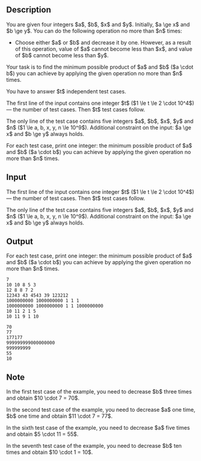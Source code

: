 ## Description

<div><p>You are given four integers $a$, $b$, $x$ and $y$. Initially, $a \ge x$ and $b \ge y$. You can do the following operation <span class="tex-font-style-bf">no more than</span> $n$ times:</p><ul> <li> Choose either $a$ or $b$ and decrease it by one. However, as a result of this operation, value of $a$ cannot become less than $x$, and value of $b$ cannot become less than $y$. </li></ul><p>Your task is to find the <span class="tex-font-style-bf">minimum</span> possible product of $a$ and $b$ ($a \cdot b$) you can achieve by applying the given operation no more than $n$ times.</p><p>You have to answer $t$ independent test cases.</p></div><div class="input-specification"><p>The first line of the input contains one integer $t$ ($1 \le t \le 2 \cdot 10^4$) — the number of test cases. Then $t$ test cases follow.</p><p>The only line of the test case contains five integers $a$, $b$, $x$, $y$ and $n$ ($1 \le a, b, x, y, n \le 10^9$). Additional constraint on the input: $a \ge x$ and $b \ge y$ always holds.</p></div><div class="output-specification"><p>For each test case, print one integer: the <span class="tex-font-style-bf">minimum</span> possible product of $a$ and $b$ ($a \cdot b$) you can achieve by applying the given operation no more than $n$ times.</p></div>

## Input

<p>The first line of the input contains one integer $t$ ($1 \le t \le 2 \cdot 10^4$) — the number of test cases. Then $t$ test cases follow.</p><p>The only line of the test case contains five integers $a$, $b$, $x$, $y$ and $n$ ($1 \le a, b, x, y, n \le 10^9$). Additional constraint on the input: $a \ge x$ and $b \ge y$ always holds.</p>

## Output

<p>For each test case, print one integer: the <span class="tex-font-style-bf">minimum</span> possible product of $a$ and $b$ ($a \cdot b$) you can achieve by applying the given operation no more than $n$ times.</p>





```input1
7
10 10 8 5 3
12 8 8 7 2
12343 43 4543 39 123212
1000000000 1000000000 1 1 1
1000000000 1000000000 1 1 1000000000
10 11 2 1 5
10 11 9 1 10
```




```output1
70
77
177177
999999999000000000
999999999
55
10
```



## Note

<p>In the first test case of the example, you need to decrease $b$ three times and obtain $10 \cdot 7 = 70$.</p><p>In the second test case of the example, you need to decrease $a$ one time, $b$ one time and obtain $11 \cdot 7 = 77$.</p><p>In the sixth test case of the example, you need to decrease $a$ five times and obtain $5 \cdot 11 = 55$.</p><p>In the seventh test case of the example, you need to decrease $b$ ten times and obtain $10 \cdot 1 = 10$.</p>
